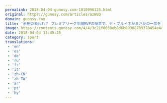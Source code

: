```yaml
---
permalink: 2018-04-04-gunosy.com-1010996125.html
original: https://gunosy.com/articles/azW8Q
domain: gunosy.com
title: '余裕の表われ？ プレミアリーグ年間MVPの投票で、デ・ブルイネがまさかの一票を（サッカーダイジェストWeb） - グノシー'
image: https://contents.gunosy.com/4/4/3c21f0038eb8d6b89388789378454e4c_content.jpg
date: 2018-04-04 13:45:25
category: sport
translations: 
 - 'en'
 - 'es'
 - 'de'
 - 'ru'
 - 'fr'
 - 'it'
 - 'zh-CN'
 - 'zh-TW'
 - 'ar'
 - 'pt'
 - 'hy'
---
```


